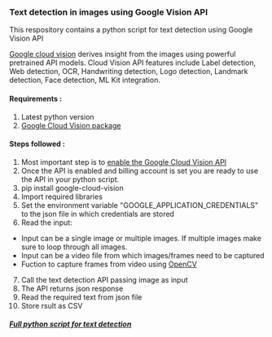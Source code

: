 ### Text detection in images using Google Vision API

This respository contains a python script for text detection using Google Vision API

[Google cloud vision](https://cloud.google.com/vision/) derives insight from the images using powerful pretrained API models.
Cloud Vision API features include Label detection, Web detection, OCR, Handwriting detection, Logo detection, Landmark detection, Face detection, ML Kit integration.

#### Requirements :
1.  Latest python version
2.  [Google Cloud Vision package](https://pypi.org/project/google-cloud-vision/)

#### Steps followed :
1.  Most important step is to [enable the Google Cloud Vision API](https://cloud.google.com/vision/docs/before-you-begin)
2.  Once the API is enabled and billing account is set you are ready to use the API in your python script.
3.  pip install google-cloud-vision
4.  Import required libraries
5.  Set the environment variable "GOOGLE_APPLICATION_CREDENTIALS" to the json file in which credentials are stored
6.  Read the input:
- Input can be a single image or multiple images. If multiple images make sure to loop through all images.
- Input can be a video file from which images/frames need to be captured
- Fuction to capture frames from video using [OpenCV](https://opencv.org/)
7.  Call the text detection API passing image as input
8.  The API returns json response
9.  Read the required text from json file
10. Store rsult as CSV

##### [Full python script for text detection](script/googlevision.py)

